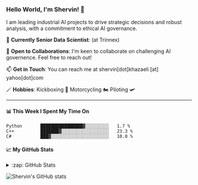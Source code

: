 ### Hello World, I'm Shervin! 👋

I am leading industrial AI projects to drive strategic decisions and robust analysis, with a commitment to ethical AI governance.

🌱 **Currently Senior Data Scientist**: (at Trinnex)

💼 **Open to Collaborations**: I'm keen to collaborate on challenging AI governence. Feel free to reach out!

📫 **Get in Touch**: You can reach me at shervin[dot]khazaeli [at] yahoo[dot]com

🪄 **Hobbies**: Kickboxing 🥊 Motorcycling 🏍️ Piloting 🛩️

---

#### 📊 **This Week I Spent My Time On**
```readme
Python       ████████████████▓░░░░░░░░░   1.7 % 
C++          ███████▓░░░░░░░░░░░░░░░░░░   23.3 % 
C#           ███▓░░░░░░░░░░░░░░░░░░░░░░   10.0 % 
```
<!--END_SECTION:waka-->

#### 📈 **My GitHub Stats**

<details>
  <summary>:zap: GitHub Stats</summary>

  <img align="left" alt="codeSTACKr's GitHub Stats" src="https://github-readme-stats-theta-sage-73.vercel.app/api?username=moderncan&show_icons=true&hide_border=false&title_color=ff652f&icon_color=FFE400&bg_color=09131B&text_color=ffffff&border_color=0c1a25" />

</details>


![Shervin's GitHub stats](https://github-readme-stats-theta-sage-73.vercel.app/api?username=moderncan&show_icons=true&theme=radical)
